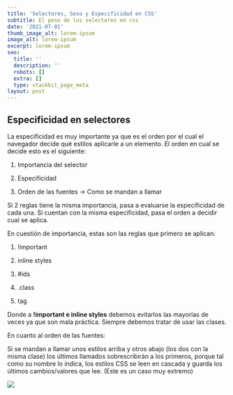 ```yaml
---
title: 'Selectores, Seso y Especificidad en CSS'
subtitle: El peso de los selectores en css
date: '2021-07-01'
thumb_image_alt: lorem-ipsum
image_alt: lorem-ipsum
excerpt: lorem-ipsum
seo:
  title: ''
  description: ''
  robots: []
  extra: []
  type: stackbit_page_meta
layout: post
---
```

## Especificidad en selectores

La especificidad es muy importante ya que es el orden por el cual el navegador decide qué estilos aplicarle a un elemento. El orden en cual se decide esto es el siguiente:

1.  Importancia del selector

2.  Especificidad

3.  Orden de las fuentes → Como se mandan a llamar

Si 2 reglas tiene la misma importancia, pasa a evaluarse la especificidad de cada una. Si cuentan con la misma especificidad, pasa el orden a decidir cual se aplica.

En cuestión de importancia, estas son las reglas que primero se aplican:

1.  !important

2.  inline styles

3.  \#ids

4.  .class

5.  tag

Donde a **!important e inline styles** debemos evitarlos las mayorías de veces ya que son mala práctica. Siempre debemos tratar de usar las clases.

En cuanto al orden de las fuentes:

Si se mandan a llamar unos estilos arriba y otros abajo (los dos con la misma clase) los últimos llamados sobrescribirán a los primeros, porque tal como su nombre lo indica, los estilos CSS se leen en cascada y guarda los últimos cambios/valores que lee. (Este es un caso muy extremo)

![](http://tech.tribalyte.eu/wp-content/uploads/2018/09/17.png)

